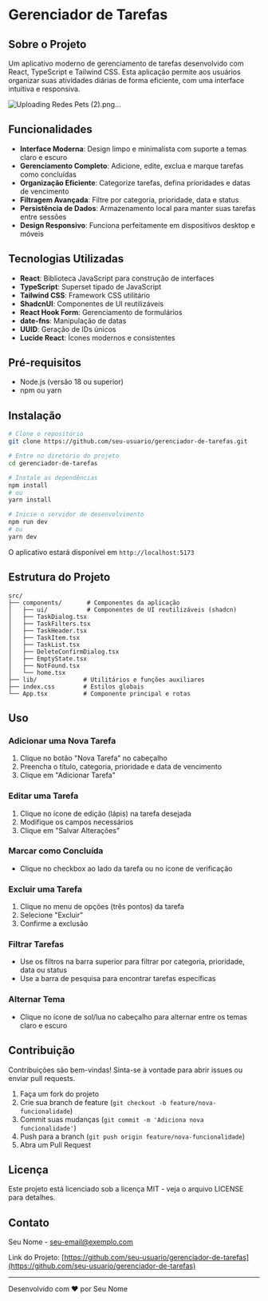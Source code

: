 # Gerenciador de Tarefas

## Sobre o Projeto

Um aplicativo moderno de gerenciamento de tarefas desenvolvido com React, TypeScript e Tailwind CSS. Esta aplicação permite aos usuários organizar suas atividades diárias de forma eficiente, com uma interface intuitiva e responsiva.

![Uploading Redes Pets (2).png…]()

## Funcionalidades

- **Interface Moderna**: Design limpo e minimalista com suporte a temas claro e escuro
- **Gerenciamento Completo**: Adicione, edite, exclua e marque tarefas como concluídas
- **Organização Eficiente**: Categorize tarefas, defina prioridades e datas de vencimento
- **Filtragem Avançada**: Filtre por categoria, prioridade, data e status
- **Persistência de Dados**: Armazenamento local para manter suas tarefas entre sessões
- **Design Responsivo**: Funciona perfeitamente em dispositivos desktop e móveis

## Tecnologias Utilizadas

- **React**: Biblioteca JavaScript para construção de interfaces
- **TypeScript**: Superset tipado de JavaScript
- **Tailwind CSS**: Framework CSS utilitário
- **ShadcnUI**: Componentes de UI reutilizáveis
- **React Hook Form**: Gerenciamento de formulários
- **date-fns**: Manipulação de datas
- **UUID**: Geração de IDs únicos
- **Lucide React**: Ícones modernos e consistentes

## Pré-requisitos

- Node.js (versão 18 ou superior)
- npm ou yarn

## Instalação

```bash
# Clone o repositório
git clone https://github.com/seu-usuario/gerenciador-de-tarefas.git

# Entre no diretório do projeto
cd gerenciador-de-tarefas

# Instale as dependências
npm install
# ou
yarn install

# Inicie o servidor de desenvolvimento
npm run dev
# ou
yarn dev
```

O aplicativo estará disponível em `http://localhost:5173`

## Estrutura do Projeto

```
src/
├── components/       # Componentes da aplicação
│   ├── ui/           # Componentes de UI reutilizáveis (shadcn)
│   ├── TaskDialog.tsx
│   ├── TaskFilters.tsx
│   ├── TaskHeader.tsx
│   ├── TaskItem.tsx
│   ├── TaskList.tsx
│   ├── DeleteConfirmDialog.tsx
│   ├── EmptyState.tsx
│   ├── NotFound.tsx
│   └── home.tsx
├── lib/             # Utilitários e funções auxiliares
├── index.css        # Estilos globais
└── App.tsx          # Componente principal e rotas
```

## Uso

### Adicionar uma Nova Tarefa

1. Clique no botão "Nova Tarefa" no cabeçalho
2. Preencha o título, categoria, prioridade e data de vencimento
3. Clique em "Adicionar Tarefa"

### Editar uma Tarefa

1. Clique no ícone de edição (lápis) na tarefa desejada
2. Modifique os campos necessários
3. Clique em "Salvar Alterações"

### Marcar como Concluída

- Clique no checkbox ao lado da tarefa ou no ícone de verificação

### Excluir uma Tarefa

1. Clique no menu de opções (três pontos) da tarefa
2. Selecione "Excluir"
3. Confirme a exclusão

### Filtrar Tarefas

- Use os filtros na barra superior para filtrar por categoria, prioridade, data ou status
- Use a barra de pesquisa para encontrar tarefas específicas

### Alternar Tema

- Clique no ícone de sol/lua no cabeçalho para alternar entre os temas claro e escuro

## Contribuição

Contribuições são bem-vindas! Sinta-se à vontade para abrir issues ou enviar pull requests.

1. Faça um fork do projeto
2. Crie sua branch de feature (`git checkout -b feature/nova-funcionalidade`)
3. Commit suas mudanças (`git commit -m 'Adiciona nova funcionalidade'`)
4. Push para a branch (`git push origin feature/nova-funcionalidade`)
5. Abra um Pull Request

## Licença

Este projeto está licenciado sob a licença MIT - veja o arquivo LICENSE para detalhes.

## Contato

Seu Nome - [seu-email@exemplo.com](mailto:seu-email@exemplo.com)

Link do Projeto: [https://github.com/seu-usuario/gerenciador-de-tarefas](https://github.com/seu-usuario/gerenciador-de-tarefas)

---

Desenvolvido com ❤️ por Seu Nome
